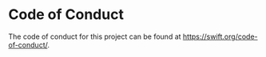 # Code of Conduct

The code of conduct for this project can be found at https://swift.org/code-of-conduct/.

<!-- Copyright (c) 2021 Apple Inc and the Swift Project authors. All Rights Reserved. -->
